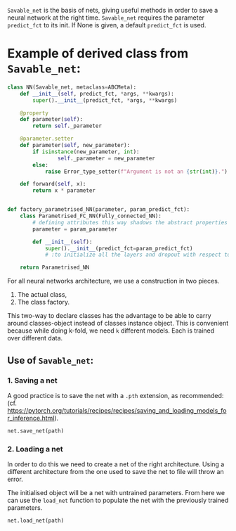 `Savable_net` is the basis of nets, giving useful methods in order to save a neural network at the right time. 
`Savable_net` requires the parameter `predict_fct` to its init. If None is given, a default `predict_fct` is used.

# Example of derived class from `Savable_net`:

```python
class NN(Savable_net, metaclass=ABCMeta):
    def __init__(self, predict_fct, *args, **kwargs):
        super().__init__(predict_fct, *args, **kwargs)

    @property
    def parameter(self):
        return self._parameter

    @parameter.setter
    def parameter(self, new_parameter):
        if isinstance(new_parameter, int):
                self._parameter = new_parameter
        else:
            raise Error_type_setter(f"Argument is not an {str(int)}.")

    def forward(self, x):
        return x * parameter


def factory_parametrised_NN(parameter, param_predict_fct):
    class Parametrised_FC_NN(Fully_connected_NN):
        # defining attributes this way shadows the abstract properties from parents.
        parameter = param_parameter

        def __init__(self):
            super().__init__(predict_fct=param_predict_fct)
            # :to initialize all the layers and dropout with respect to the parameters created.

    return Parametrised_NN
```

For all neural networks architecture, we use a construction in two pieces. 

1. The actual class,
2. The class factory. 

This two-way to declare classes has the advantage to be able to carry 
around classes-object instead of classes instance object. 
This is convenient because while doing k-fold, we need `k` different models. 
Each is trained over different data. 



## Use of `Savable_net`:
### 1. Saving a net

A good practice is to save the net with a `.pth` extension, as recommended:
(cf. https://pytorch.org/tutorials/recipes/recipes/saving_and_loading_models_for_inference.html).

```python
net.save_net(path)
```

### 2. Loading a net
In order to do this we need to create a net of the right architecture. Using a different architecture from
the one used to save the net to file will throw an error.

The initialised object will be a net with untrained parameters. From here we can use the `load_net` function
to populate the net with the previously trained parameters.

```python
net.load_net(path)
```
